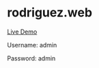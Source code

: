 # rodriguez.web

[Live Demo](https://josuemartinez.github.io/rodriguez.web/)



Username: admin

Password: admin
